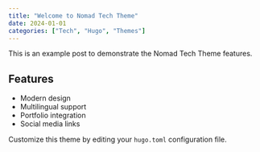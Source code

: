 ```yaml
---
title: "Welcome to Nomad Tech Theme"
date: 2024-01-01
categories: ["Tech", "Hugo", "Themes"]
---
```


This is an example post to demonstrate the Nomad Tech Theme features.

## Features

- Modern design
- Multilingual support
- Portfolio integration
- Social media links

Customize this theme by editing your `hugo.toml` configuration file.